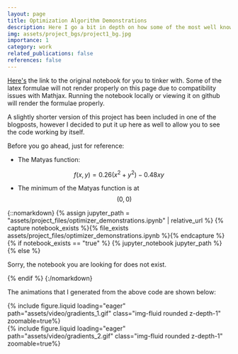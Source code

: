 ```yaml
---
layout: page
title: Optimization Algorithm Demonstrations
description: Here I go a bit in depth on how some of the most well known deep learning optimization algorithms work
img: assets/project_bgs/project1_bg.jpg
importance: 1
category: work
related_publications: false
references: false
---
```


[Here's](https://github.com/ashishmathew0297/optimization-algorithms) the link to the original notebook for you to tinker with. Some of the latex formulae will not render properly on this page due to compatibility issues with Mathjax. Running the notebook locally or viewing it on github will render the formulae properly.

A slightly shorter version of this project has been included in one of the blogposts, however I decided to put it up here as well to allow you to see the code working by itself.

Before you go ahead, just for reference:

- The Matyas function: 

$$f(x,y) = 0.26(x^{2}+y^{2}) - 0.48xy$$

- The minimum of the Matyas function is at $$(0,0)$$

{::nomarkdown}
{% assign jupyter_path = "assets/project_files/optimizer_demonstrations.ipynb" | relative_url %}
{% capture notebook_exists %}{% file_exists assets/project_files/optimizer_demonstrations.ipynb %}{% endcapture %}
{% if notebook_exists == "true" %}
{% jupyter_notebook jupyter_path %}
{% else %}

<p>Sorry, the notebook you are looking for does not exist.</p>
{% endif %}
{:/nomarkdown}

The animations that I generated from the above code are shown below:

<div class="row justify-content-center mt-3">
    <div class="col-12 mt-3 mt-md-0">
        {% include figure.liquid loading="eager" path="assets/video/gradients_1.gif" class="img-fluid rounded z-depth-1" zoomable=true%}
    </div>
</div>

<div class="row justify-content-center mt-3">
    <div class="col-12 mt-3 mt-md-0">
        {% include figure.liquid loading="eager" path="assets/video/gradients_2.gif" class="img-fluid rounded z-depth-1" zoomable=true%}
    </div>
</div>